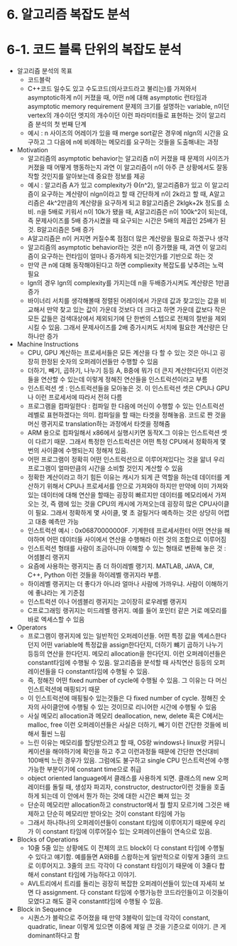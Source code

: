 # 6. 알고리즘 복잡도 분석

# 6-1. 코드 블록 단위의 복잡도 분석

- 알고리즘 분석의 목표
  - 코드블락
  - C++코드 일수도 있고 수도코드(의사코드라고 불리는)를 가져와서 asymptotic하게 n이 커졌을 때, 어떤  n에 대해 asymptotic 런타임과 asymptotic memory requirement 문제의 크기를 설명하는 variable, n이던 vertex의 개수이던 엣지의 개수이던 이런 파라미터들로 표현하는 것이 알고리즘 분석의 첫 번째 단계
  - 예시 : n 사이즈의 어레이가 있을 때 merge sort같은 경우에 nlgn의 시간을 요구하고 그 다음에 n에 비례하는 메모리를 요구하는 것들을 도출해내는 과정
- Motivation
  - 알고리즘의 asymptotic behavior는 알고리즘 n이 커졌을 때 문제의 사이즈가 커졌을 때 어떻게 행동하는지 과연 이 알고리즘이 n이 아주 큰 상황에서도 잘동작할 것인지를 알아보는데 중요한 정보를 제공
  - 예시 : 알고리즘 A가 있고 complexity가 Θ(n^2), 알고리즘B가 있고 이 알고리즘이 요구하는 계산량이 nlgn이라고 할 때 간단하게 n이 2k라고 할 때,  A알고리즘은 4k^2만큼의 계산량을 요구하게 되고 B알고리즘은 2klgk+2k 정도를 소비. n을 5배로 키워서 n이 10k가 됐을 때, A알고리즘은 n이 100k^2이 되는데, 즉 문제사이즈를 5배 증가시켰을 때 요구되는 시간은 5배의 제곱인 25배가 된 것. B알고리즘은 5배 증가
  - A알고리즘은 n이 커지면 커질수록 점점더 많은 계산량을 필요로 하겠구나 생각
  - 알고리즘의 asymptotic behavior라는 것은 n이 증가했을 때, 과연 이 알고리즘이 요구하는 런타임이 얼마나 증가하게 되는것인가를 기반으로 하는 것
  - 만약 큰 n에 대해 동작해야된다고 하면 compliexity 복잡도를 낮추려는 노력 필요
  - lgn의 경우 lgn의 complexity를 가지는데 n을 두배증가시켜도 계산량은 1만큼 증가
  - 바이너리 서치를 생각해볼때 정렬된 어레이에서 가운데 값과 찾고있는 값을 비교해서 만약 찾고 있는 값이 가운데 것보다 더 크다고 하면 가운데 값보다 작은 모든 값들은 검색대상에서 제외되기에  단 한번의 스텝으로 전체의 절반을 제외시킬 수 있음. 그래서 문제사이즈를 2배 증가시켜도 서치에 필요한 계산량은 단 하나만 증가 
- Machine Instructions
  - CPU, GPU 계산하는 프로세서들은 모든 계산을 다 할 수 있는 것은 아니고 굉장히 한정된 숫자의 오퍼레이션들만 수행할 수 있음
  - 더하기, 빼기, 곱하기, 나누기 등등 A, B중에 뭐가 더 큰지 계산한다던지 이런것들을 연산할 수 있는데 이렇게 정해진 연산들을 인스트럭션이라고 부름
  - 인스트럭션 셋 : 인스트럭션들을 모아놓은 것. 이 인스트럭션 셋은 CPU나 GPU나 이런 프로세서에 따라서 전혀 다름
  - 프로그램을 컴파일한다 : 컴파일 한 다음에 머신이 수행할 수 있는 인스트럭션 레벨로 표현하겠다는 의미. 컴파일을 할 때는 타겟을 정해놓음. 코드로 짠 것을 머신 랭귀지로 translation하는 과정에서 타겟을 정해줌
  - ARM 용으로 컴파일해서 x86에서 실행시키면 동작X.그 이유는 인스트럭션 셋이 다르기 때문. 그래서 특정한 인스트럭션은 어떤 특정 CPU에서 정확하게 몇 번의 사이클에 수행되는지 정해져 있음.
  - 어떤 프로그램이 정확히 어떤 인스트럭션으로 이루어져있다는 것을 앎녀 우리 프로그램이 얼마만큼의 시간을 소비할 것인지 계산할 수 있음
  - 정확한 계산이라고 하기 힘든 이유는 캐시가 되게 큰 역할을 하는데 데이터를 계산하기 위해서 CPU나 프로세서를 안으로 가져와야 하지만 만약에 이미 가져와 있는 데이터에 대해 연산을 할때는 굉장히 빠르지만 데이터를 메모리에서 가져오는 것, 즉 램에 있는 것을 CPU의 캐시에 가져오는데 굉장히 많은 CPU사이클이 필요. 그래서 정확하게 몇 사이클, 몇 초 걸릴거다 예측하는 것은 상당히 어렵고 대충 예측만 가능 
  - 인스트럭션 예시 : 0x06870000000F. 기계한테 프로세서한터 어떤 연산을 해야하며 어떤 데이터들 사이에서 연산을 수행해라 이런 것의 조합으로 이루어짐
  - 인스트럭션 형태를 사람이 조금아니마 이해할 수 있는 형태로 변환해 놓은 것 : 어셈블리 랭귀지
  - 요즘에 사용하는 랭귀지는 좀 더 하이레벨 랭기지. MATLAB, JAVA, C#, C++, Python 이런 것들을 하이레벨 랭귀지라 부름.
  - 하이레벨 랭귀지는 더 좋다가 아니라 얼마나 사람에 가까우냐. 사람이 이해하기에 좋냐라는 게 기준점
  - 인스트럭션 이나 어셈블리 랭귀지는 고이장히 로우레벨 랭귀지
  - C프로그래밍 랭귀지는 미드레벨 랭귀지. 예를 들어 포인터 같은 거로 메모리를 바로 엑세스할 수 있음
- Operators
  - 프로그램이 랭귀지에 있는 일반적인 오퍼레이션들. 어떤 특정 값을 엑세스한다던지 어떤 variable에 특정값을 assign한다던지, 더하기 뺴기 곱하기 나누기 등등의 연산을 한다던지.  메모리 allocation을 한다던지. 이런 오퍼레이션들은 constant타임에 수행될 수 있음. 알고리즘을 분석할 때 사칙연산 등등의 오퍼레이션들을 다 constant타임에 수행될 수 있음.
  - 즉, 정해진 어떤 fixed number of cycle에 수행될 수 있음. 그 이유는 다 머신 인스트럭션에 매핑되기 때문
  - 이 인스트럭션에 매핑될수 있는것들은 다 fixed number of cycle. 정해진 숫자의 사이클안에 수행될 수 있는 것이므로 리니어한 시간에 수행될 수 있음
  - 사실 메모리 allocation과 메모리 deallocation, new, delete 혹은 C에서는 malloc, free 이런 오퍼레이션들은 사실은 더하기, 빼기 이런 간단한 것들에 비해서 훨씬 느림
  - 느린 이유는 메모리를 할당받으려고 할 때, OS랑 windows나 linux랑 커뮤니케이션을 해야하기에 확인을 하고 주고 이런과정들 때문에 간단한 연산대비 100배씩 느린 경우가 있음. 그럼에도 불구하고 single CPU 인스트럭션에 수행가능한 부분이기에 constant time으로 취급
  - object oriented language에서 클래스를 사용하게 되면. 클래스의 new 오퍼레이터를 돌릴 때, 생성자 파괴자, constructor, destructor이런 것들을 호출하게 되는데 이 안에서 뭔가 하는 것에 대한 시간은 빠져 있는 것
  -  단순히 메모리만 allocation하고 constructor에서 뭘 할지 모르기에 그것은 배제하고 단순히 메모리만 받아오는 것이 constant 타임에 가능
  - 그래서 하나하나의 오퍼레이션들이 constant 타임에 이루어지기 때문에 우리가 이 constant 타임에 이루어질수 있는 오퍼레이션들이 연속으로 있음.
- Blocks of Operations
  - 10줄 5줄 있는 상황에도 이 전체의 코드 block이 다 constant 타임에 수행될 수 있다고 얘기함. 예를들면 A와B를 스왑하는게 일반적으로 이렇게 3줄의 코드로 이루어지고. 3줄의 코드 각각이 다 constant 타임이기 때문에 이 3줄다 합해서 constant 타임에 가능하다고 이야기.
  - AVL트리에서 트리를 돌리는 굉장히 복잡한 오퍼레이션들이 있는데 자세히 보면 다 assignment. 다 constant 타임에 수행가능한 코드라인들이고 이것들이 모였다고 해도 결국 constant타임에 수행될 수 있음.
- Block in Sequence
  - 시퀀스가 블락으로 주어졌을 때 만약 3블락이 있는데 각각이 constant, quadratic, linear 이렇게 있으면 이중에 제일 큰 것을 기준으로 이야기. 큰 게 dominant하다고 함

